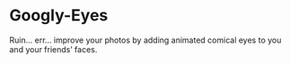 # Googly-Eyes
Ruin... err... improve your photos by adding animated comical eyes to you and your friends’ faces.

